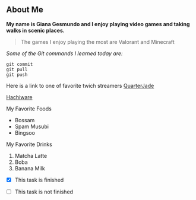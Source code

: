 ## About Me

**My name is Giana Gesmundo and I enjoy playing video games and taking walks in scenic places.** 


> The games I enjoy playing the most are Valorant and Minecraft


_Some of the Git commands I learned today are:_

```
git commit
git pull
git push
```


Here is a link to one of favorite twich streamers [QuarterJade](https://www.twitch.tv/quarterjade)


[Hachiware](https://images.app.goo.gl/sUooXKc2rbZfA6V99)



My Favorite Foods
* Bossam
* Spam Musubi
* Bingsoo


My Favorite Drinks
1. Matcha Latte
2. Boba
3. Banana Milk


- [x] This task is finished
- [ ] This task is not finished



